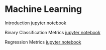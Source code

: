 # Machine Learning

Introduction [jupyter notebook](https://colab.research.google.com/drive/16PRcRACSZ5AX1t5nrf4T7pwnBIWgK8ZC)

Binary Classification Metrics [jupyter notebook](https://colab.research.google.com/drive/1W26IIq5MJvuBGcNDCM7ESJrK7LCsBq3U#scrollTo=twCnJXCJin1I)

Regression Metrics [jupyter notebook](https://colab.research.google.com/drive/1WKjXGtlvcmrC57ongV188Q4I5YgG8ur7)

